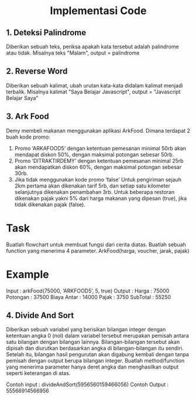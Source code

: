 <h1 align="center">Implementasi Code</h1>

## 1. Deteksi Palindrome

Diberikan sebuah teks, periksa apakah kata tersebut adalah palindrome atau tidak. Misalnya teks "Malam", output = palindrome

## 2. Reverse Word

Diberikan sebuah kalimat, ubah urutan kata-kata didalam kalimat menjadi terbalik. Misalnya kalimat "Saya Belajar Javascript", output = "Javascript Belajar Saya"

## 3. Ark Food

Demy membeli makanan menggunakan aplikasi ArkFood. Dimana terdapat 2 buah kode promo:

1. Promo ‘ARKAFOOD5’ dengan ketentuan pemesanan minimal 50rb akan mendapat diskon 50%, dengan maksimal potongan sebesar 50rb.
2. Promo ‘DITRAKTIRDEMY’ dengan ketentuan pemesanan minimal 25rb akan mendapatkan diskon 60%, dengan maksimal potongan sebesar 30rb.
3. Jika tidak menggunakan kode promo ‘false’
   Untuk pengiriman sejauh 2km pertama akan dikenakan tarif 5rb, dan setiap satu kilometer selanjutnya dikenakan penambahan 3rb. Untuk beberapa restoran dikenakan pajak yakni 5% dari harga makanan yang dipesan (true), jika tidak dikenakan pajak (false).

# Task

Buatlah flowchart untuk membuat fungsi dari cerita diatas.
Buatlah sebuah function yang menerima 4 parameter.
ArkFood(harga, voucher, jarak, pajak)

# Example

Input : arkFood(75000, ‘ARKFOOD5’, 5, true)
Output : Harga : 75000
Potongan : 37500
Biaya Antar : 14000
Pajak : 3750
SubTotal : 55250

## 4. Divide And Sort

Diberikan sebuah variabel yang berisikan bilangan integer dengan ketentuan angka 0 (nol) dalam variabel tersebut merupakan pemisah antara satu bilangan dengan bilangan lainnya. Bilangan-bilangan tersebut akan dipisah dan diurutkan berdasarkan angka di bilangan-bilangan itu sendiri. Setelah itu, bilangan hasil pengurutan akan digabung kembali dengan tanpa pemisah dengan output berupa bilangan integer. Buatlah method/function yang menerima parameter hanya deret angka dan menghasilkan output seperti keterangan di atas.

Contoh input :
divideAndSort(5956560159466056)
Contoh Output :
55566914566956
